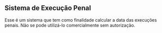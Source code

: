 ## Sistema de Execução Penal

Esse é um sistema que tem como finalidade calcular a data das execuções penais. Não se pode utilizá-lo comercialmente sem autorização.
